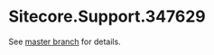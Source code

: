# Sitecore.Support.347629

See [master branch](https://github.com/sitecoresupport/Sitecore.Support.347629) for details.
